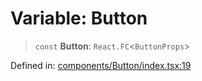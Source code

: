 # Variable: Button

> `const` **Button**: `React.FC`\<`ButtonProps`\>

Defined in: [components/Button/index.tsx:19](https://github.com/onyx-og/prismal-react/blob/58f2a21f9ad6834702d56e0dc3c10bd54a012008/src/components/Button/index.tsx#L19)
